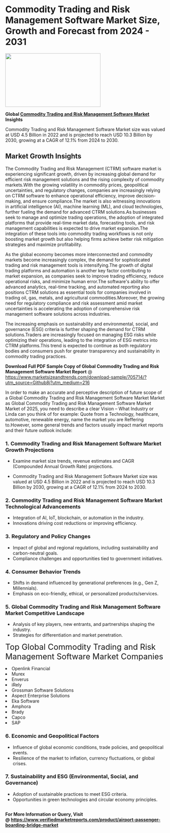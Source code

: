 <H1>Commodity Trading and Risk Management Software Market Size, Growth and Forecast from 2024 - 2031</H1><img class="aligncenter size-medium wp-image-584254" src="https://thirdeyenews.in/wp-content/uploads/2024/09/Global-Market-Research-300x168.jpeg" alt="" width="300" height="168" /><p><strong>Global&nbsp;<a href="https://www.marketsizeandtrends.com/download-sample/705714/?utm_source=Github8j?utm_medium=216">Commodity Trading and Risk Management Software Market</a> Insights</strong></p><p>Commodity Trading and Risk Management Software Market size was valued at USD 4.5 Billion in 2022 and is projected to reach USD 10.3 Billion by 2030, growing at a CAGR of 12.1% from 2024 to 2030.</p><p><h2>Market Growth Insights</h2> <p>The Commodity Trading and Risk Management (CTRM) software market is experiencing significant growth, driven by increasing global demand for efficient risk management solutions and the rising complexity of commodity markets.With the growing volatility in commodity prices, geopolitical uncertainties, and regulatory changes, companies are increasingly relying on CTRM software to enhance operational efficiency, improve decision-making, and ensure compliance.The market is also witnessing innovations in artificial intelligence (AI), machine learning (ML), and cloud technologies, further fueling the demand for advanced CTRM solutions.As businesses seek to manage and optimize trading operations, the adoption of integrated platforms that provide real-time market data, forecasting tools, and risk management capabilities is expected to drive market expansion.The integration of these tools into commodity trading workflows is not only boosting market growth but also helping firms achieve better risk mitigation strategies and maximize profitability.</p> <p>As the global economy becomes more interconnected and commodity markets become increasingly complex, the demand for sophisticated trading and risk management tools is intensifying.The growth of digital trading platforms and automation is another key factor contributing to market expansion, as companies seek to improve trading efficiency, reduce operational risks, and minimize human error.The software's ability to offer advanced analytics, real-time tracking, and automated reporting also positions CTRM solutions as essential tools for companies involved in trading oil, gas, metals, and agricultural commodities.Moreover, the growing need for regulatory compliance and risk assessment amid market uncertainties is accelerating the adoption of comprehensive risk management software solutions across industries.</p> <p>The increasing emphasis on sustainability and environmental, social, and governance (ESG) criteria is further shaping the demand for CTRM solutions.Traders are increasingly focused on managing ESG risks while optimizing their operations, leading to the integration of ESG metrics into CTRM platforms.This trend is expected to continue as both regulatory bodies and consumers push for greater transparency and sustainability in commodity trading practices.</p> <p><span class=""><strong>Download Full PDF Sample Copy of Global Commodity Trading and Risk Management Software Market Report</strong> @ <a href="https://www.marketsizeandtrends.com/download-sample/705714/?utm_source=Github8j?utm_medium=216" target="_blank">https://www.marketsizeandtrends.com/download-sample/705714/?utm_source=Github8j?utm_medium=216</a></span></p><p>In order to make an accurate and perceptive description of future scope of a Global&nbsp;Commodity Trading and Risk Management Software Market Market as Global&nbsp;Commodity Trading and Risk Management Software Market Market of 2025, you need to describe a clear Vision &ndash; What Industry or Linda can you think of for example: Quote from a Technology, healthcare, automotive, renewable energy, name the market you are Reffering to.However, some general trends and factors usually impact market reports and their future outlook include:</p><h3>1.&nbsp;<strong>Commodity Trading and Risk Management Software Market Growth Projections</strong></h3><ul><li>Examine market size trends, revenue estimates and CAGR (Compounded Annual Growth Rate) projections.</li><li><p>Commodity Trading and Risk Management Software Market size was valued at USD 4.5 Billion in 2022 and is projected to reach USD 10.3 Billion by 2030, growing at a CAGR of 12.1% from 2024 to 2030.</p></li></ul><h3>2.&nbsp;<strong>Commodity Trading and Risk Management Software Market Technological Advancements</strong></h3><ul><li>Integration of AI, IoT, blockchain, or automation in the industry.</li><li>Innovations driving cost reductions or improving efficiency.</li></ul><h3>3.&nbsp;<strong>Regulatory and Policy Changes</strong></h3><ul><li>Impact of global and regional regulations, including sustainability and carbon-neutral goals.</li><li>Compliance challenges and opportunities tied to government initiatives.</li></ul><h3>4.&nbsp;<strong>Consumer Behavior Trends</strong></h3><ul><li>Shifts in demand influenced by generational preferences (e.g., Gen Z, Millennials).</li><li>Emphasis on eco-friendly, ethical, or personalized products/services.</li></ul><h3>5.&nbsp;<strong>Global Commodity Trading and Risk Management Software Market Competitive Landscape</strong></h3><ul><li>Analysis of key players, new entrants, and partnerships shaping the industry.</li><li>Strategies for differentiation and market penetration.</li></ul><p data-pm-slice="1 1 []"><span style="color: inherit; font-family: inherit; font-size: 25px;">Top Global Commodity Trading and Risk Management Software Market Companies</span></p><div class="" data-test-id=""><p><li>Openlink Financial</li><li> Murex</li><li> Enverus</li><li> iRely</li><li> Grossman Software Solutions</li><li> Aspect Enterprise Solutions</li><li> Eka Software</li><li> Amphora</li><li> Brady</li><li> Capco</li><li> SAP</li></p></div><h3>6.&nbsp;<strong>Economic and Geopolitical Factors</strong></h3><ul><li>Influence of global economic conditions, trade policies, and geopolitical events.</li><li>Resilience of the market to inflation, currency fluctuations, or global crises.</li></ul><h3>7.&nbsp;<strong>Sustainability and ESG (Environmental, Social, and Governance)</strong></h3><ul><li>Adoption of sustainable practices to meet ESG criteria.</li><li>Opportunities in green technologies and circular economy principles.</li></ul><h2><strong style="font-size: 14px;">For More Information or Query, Visit @&nbsp;</strong><a style="background-color: #ffffff; font-size: 14px;" href="https://www.marketsizeandtrends.com/report/commodity-trading-and-risk-management-software-market/" target="_blank">https://www.verifiedmarketreports.com/product/airport-passenger-boarding-bridge-market</a></h2>